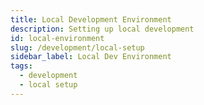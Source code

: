 ```yaml
---
title: Local Development Environment
description: Setting up local development
id: local-environment
slug: /development/local-setup
sidebar_label: Local Dev Environment
tags:
  - development
  - local setup
---
```

